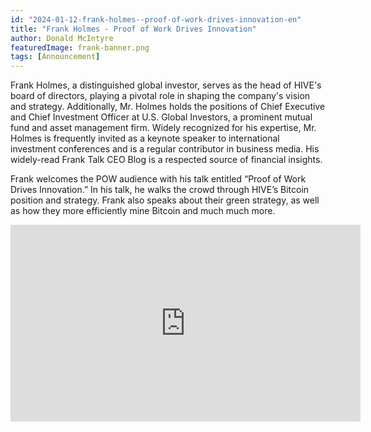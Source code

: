 ```yaml
---
id: "2024-01-12-frank-holmes--proof-of-work-drives-innovation-en"
title: "Frank Holmes - Proof of Work Drives Innovation"
author: Donald McIntyre
featuredImage: frank-banner.png
tags: [Announcement]
---
```


Frank Holmes, a distinguished global investor, serves as the head of HIVE's board of directors, playing a pivotal role in shaping the company's vision and strategy. Additionally, Mr. Holmes holds the positions of Chief Executive and Chief Investment Officer at U.S. Global Investors, a prominent mutual fund and asset management firm. Widely recognized for his expertise, Mr. Holmes is frequently invited as a keynote speaker to international investment conferences and is a regular contributor in business media. His widely-read Frank Talk CEO Blog is a respected source of financial insights.
 
Frank welcomes the POW audience with his talk entitled “Proof of Work Drives Innovation.”  In his talk, he walks the crowd through HIVE’s Bitcoin position and strategy.  Frank also speaks about their green strategy, as well as how they more efficiently mine Bitcoin and much much more. 

<iframe width="560" height="315" src="https://www.youtube.com/embed/21Bb17nS0N8?si=ZV_Sp3UKOFp7y3v-" title="YouTube video player" frameborder="0" allow="accelerometer; autoplay; clipboard-write; encrypted-media; gyroscope; picture-in-picture; web-share" allowfullscreen></iframe>
